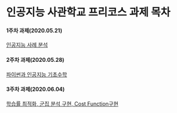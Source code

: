 # 인공지능 사관학교 프리코스 과제 목차

#### 1주차 과제(2020.05.21)
[인공지능 사례 분석](1주차과제.md)

#### 2주차 과제(2020.05.28)
[파이썬과 인공지능 기초수학](2주차과제.ipynb)

#### 3주차 과제(2020.06.04)
[학습률 최적화, 군집 분석 구현, Cost Function구현](3주차_과제.ipynb)


